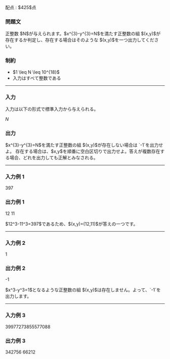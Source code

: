 
<div>

<span>

<span>

<p>
配点 : $425$点
</p>

<div>

<section>

### **問題文**

<p>
正整数 $N$が与えられます。$x^{3}-y^{3}=N$を満たす正整数の組 $(x,y)$が存在するか判定し、存在する場合はそのような $(x,y)$を一つ出力してください。
</p>

</section>

</div>

<div>

<section>

### **制約**

<ul>

<li>
$1 \leq N \leq 10^{18}$
</li>

<li>
入力はすべて整数である
</li>

</ul>

</section>

</div>

---

<div>

<div>

<section>

### **入力**

<p>
入力は以下の形式で標準入力から与えられる。
</p>

<div>

$N$
</div>

</section>

</div>

<div>

<section>

### **出力**

<p>
$x^{3}-y^{3}=N$を満たす正整数の組 $(x,y)$が存在しない場合は `-1`を出力せよ。
存在する場合は、$x,y$を順番に空白区切りで出力せよ。答えが複数存在する場合、どれを出力しても正解とみなされる。
</p>

</section>

</div>

</div>

---

<div>

<section>

### **入力例 1**

<div>

397

</div>

</section>

</div>

<div>

<section>

### **出力例 1**

<div>

12 11

</div>

<p>
$12^3-11^3=397$であるため、$(x,y)=(12,11)$が答えの一つです。
</p>

</section>

</div>

---

<div>

<section>

### **入力例 2**

<div>

1

</div>

</section>

</div>

<div>

<section>

### **出力例 2**

<div>

-1

</div>

<p>
$x^3-y^3=1$となるような正整数の組 $(x,y)$は存在しません。よって、`-1`を出力します。
</p>

</section>

</div>

---

<div>

<section>

### **入力例 3**

<div>

39977273855577088

</div>

</section>

</div>

<div>

<section>

### **出力例 3**

<div>

342756 66212

</div>

</section>

</div>

</span>

</span>

</div>
